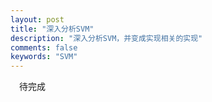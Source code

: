 ```yaml
---
layout: post
title: "深入分析SVM"
description: "深入分析SVM，并变成实现相关的实现"
comments: false
keywords: "SVM"
---
```


&emsp;待完成







